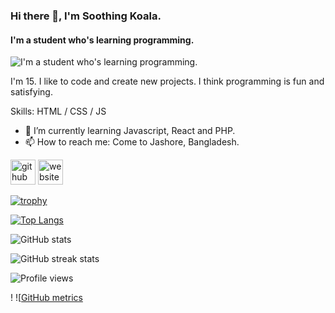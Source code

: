 ### Hi there 👋, I'm Soothing Koala.
#### I'm a student who's learning programming.
![I'm a student who's learning programming.](https://arturssmirnovs.github.io/github-profile-readme-generator/images/banner.png)

I'm 15. I like to code and create new projects. I think programming is fun and satisfying. 

Skills: HTML / CSS / JS

- 🌱 I’m currently learning Javascript, React and PHP. 
- 📫 How to reach me: Come to Jashore, Bangladesh. 


[<img src='https://cdn.jsdelivr.net/npm/simple-icons@3.0.1/icons/github.svg' alt='github' height='40'>](https://github.com/soothingkoala)  [<img src='https://cdn.jsdelivr.net/npm/simple-icons@3.0.1/icons/icloud.svg' alt='website' height='40'>](soothingkoala.github.io)  

[![trophy](https://github-profile-trophy.vercel.app/?username=soothingkoala)](https://github.com/ryo-ma/github-profile-trophy)

[![Top Langs](https://github-readme-stats.vercel.app/api/top-langs/?username=soothingkoala)](https://github.com/anuraghazra/github-readme-stats)

![GitHub stats](https://github-readme-stats.vercel.app/api?username=soothingkoala&show_icons=true)  

![GitHub streak stats](https://github-readme-streak-stats.herokuapp.com/?user=soothingkoala)  

![Profile views](https://gpvc.arturio.dev/soothingkoala)  

! ![[GitHub metrics](https://metrics.lecoq.io/soothingkoala)  

